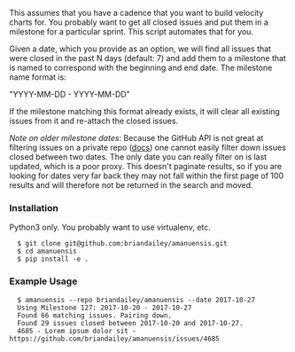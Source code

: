 This assumes that you have a cadence that you want to build velocity charts for.
You probably want to get all closed issues and put them in a milestone for a particular
sprint. This script automates that for you.

Given a date, which you provide as an option, we will find all issues that were
closed in the past N days (default: 7) and add them to a milestone that is named
to correspond with the beginning and end date. The milestone name format is:

"YYYY-MM-DD - YYYY-MM-DD"

If the milestone matching this format already exists, it will clear all existing
issues from it and re-attach the closed issues.

_Note on older milestone dates_: Because the GitHub API is not great at filtering issues
on a private repo ([docs](https://developer.github.com/v3/issues/#list-issues-for-a-repository)) one cannot
easily filter down issues closed between two dates. The only date you can really filter
on is last updated, which is a poor proxy. This doesn't paginate results, so if
you are looking for dates very far back they may not fall within the first page
of 100 results and will therefore not be returned in the search and moved.

### Installation

Python3 only. You probably want to use virtualenv, etc.

```
  $ git clone git@github.com:briandailey/amanuensis.git
  $ cd amanuensis
  $ pip install -e .
```

### Example Usage

```
  $ amanuensis --repo briandailey/amanuensis --date 2017-10-27
  Using Milestone 127: 2017-10-20 - 2017-10-27
  Found 66 matching issues. Pairing down.
  Found 29 issues closed between 2017-10-20 and 2017-10-27.
  4685 - Lorem ipsum dolor sit - https://github.com/briandailey/amanuensis/issues/4685
```
